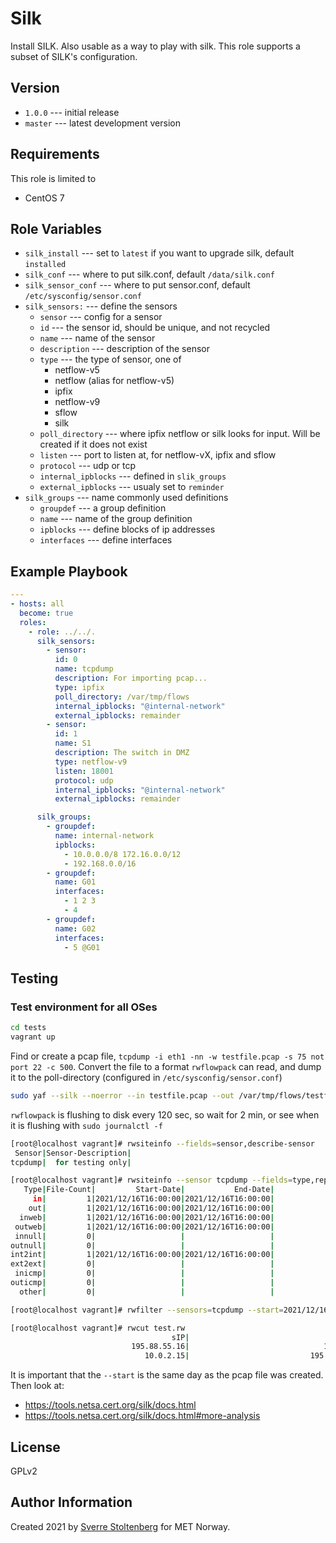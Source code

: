 Silk
====

Install SILK. Also usable as a way to play with silk. This role supports a subset of SILK's configuration.

Version
-------

* `1.0.0` --- initial release
* `master` --- latest development version

Requirements
------------

This role is limited to

* CentOS 7

Role Variables
--------------

* `silk_install` --- set to `latest` if you want to upgrade silk, default `installed`
* `silk_conf` --- where to put silk.conf, default `/data/silk.conf`
* `silk_sensor_conf` --- where to put sensor.conf, default `/etc/sysconfig/sensor.conf`
* `silk_sensors:` --- define the sensors
  * `sensor` --- config for a sensor
  * `id` --- the sensor id, should be unique, and not recycled
  * `name` --- name of the sensor
  * `description` --- description of the sensor
  * `type` --- the type of sensor, one of
    * netflow-v5
	* netflow (alias for netflow-v5)
	* ipfix
	* netflow-v9
	* sflow
	* silk
  * `poll_directory` --- where ipfix netflow or silk looks for input. Will be created if it does not exist
  * `listen` --- port to listen at, for netflow-vX, ipfix and sflow
  * `protocol` --- udp or tcp
  * `internal_ipblocks` --- defined in `slik_groups`
  * `external_ipblocks` --- usualy set to `reminder`
* `silk_groups` --- name commonly used definitions
  * `groupdef` --- a group definition
  * `name` --- name of the group definition
  * `ipblocks` --- define blocks of ip addresses
  * `interfaces` --- define interfaces

Example Playbook
----------------

```yaml
---
- hosts: all
  become: true
  roles:
    - role: ../../.
      silk_sensors:
        - sensor:
          id: 0
          name: tcpdump
          description: For importing pcap...
          type: ipfix
          poll_directory: /var/tmp/flows
          internal_ipblocks: "@internal-network"
          external_ipblocks: remainder
        - sensor:
          id: 1
          name: S1
          description: The switch in DMZ
          type: netflow-v9
          listen: 18001
          protocol: udp
          internal_ipblocks: "@internal-network"
          external_ipblocks: remainder

      silk_groups:
        - groupdef:
          name: internal-network
          ipblocks:
            - 10.0.0.0/8 172.16.0.0/12
            - 192.168.0.0/16
        - groupdef:
          name: G01
          interfaces:
            - 1 2 3
            - 4
        - groupdef:
          name: G02
          interfaces:
            - 5 @G01
```

Testing
-------

### Test environment for all OSes

```bash
cd tests
vagrant up
```

Find or create a pcap file, `tcpdump -i eth1 -nn -w testfile.pcap -s 75 not port 22 -c 500`.
Convert the file to a format `rwflowpack` can read, and dump it to the
poll-directory (configured in `/etc/sysconfig/sensor.conf`)

```bash
sudo yaf --silk --noerror --in testfile.pcap --out /var/tmp/flows/testfile.yaf
```

`rwflowpack` is flushing to disk every 120 sec, so wait for 2 min, or see when it is flushing with `sudo journalctl -f`

```bash
[root@localhost vagrant]# rwsiteinfo --fields=sensor,describe-sensor
 Sensor|Sensor-Description|
tcpdump|  for testing only|

[root@localhost vagrant]# rwsiteinfo --sensor tcpdump --fields=type,repo-file-count,repo-start-date,repo-end-date
   Type|File-Count|         Start-Date|           End-Date|
     in|         1|2021/12/16T16:00:00|2021/12/16T16:00:00|
    out|         1|2021/12/16T16:00:00|2021/12/16T16:00:00|
  inweb|         1|2021/12/16T16:00:00|2021/12/16T16:00:00|
 outweb|         1|2021/12/16T16:00:00|2021/12/16T16:00:00|
 innull|         0|                   |                   |
outnull|         0|                   |                   |
int2int|         1|2021/12/16T16:00:00|2021/12/16T16:00:00|
ext2ext|         0|                   |                   |
 inicmp|         0|                   |                   |
outicmp|         0|                   |                   |
  other|         0|                   |                   |

[root@localhost vagrant]# rwfilter --sensors=tcpdump --start=2021/12/16 --proto=0- --type=int2int --pass=test.rw

[root@localhost vagrant]# rwcut test.rw
                                    sIP|                                    dIP|sPort|dPort|pro|   packets|     bytes|   flags|                  sTime| duration|                  eTime| sensor|
                           195.88.55.16|                              10.0.2.15|    0|    0|  1|         2|       168|        |2021/12/16T16:15:55.796|    1.003|2021/12/16T16:15:56.799|tcpdump|
                              10.0.2.15|                           195.88.55.16|    0| 2048|  1|         2|       168|        |2021/12/16T16:15:55.787|    1.002|2021/12/16T16:15:56.789|tcpdump|

```

It is important that the `--start` is the same day as the pcap file was created. Then look at:

* https://tools.netsa.cert.org/silk/docs.html
* https://tools.netsa.cert.org/silk/docs.html#more-analysis

License
-------

GPLv2

Author Information
------------------

Created 2021 by [Sverre Stoltenberg](mailto:sverrest@met.no) for MET Norway.
